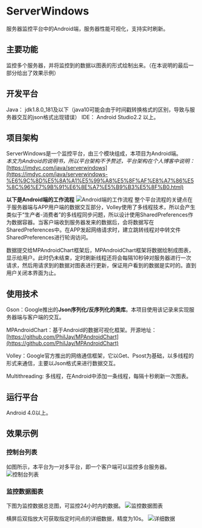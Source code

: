 # ServerWindows
服务器监控平台中的Android端，服务器性能可视化，支持实时刷新。

## 主要功能
监控多个服务器，并将监控到的数据以图表的形式绘制出来。（在本说明的最后一部分给出了效果示例）

## 开发平台
Java： jdk1.8.0_181及以下（java10可能会由于时间戳转换格式的区别，导致与服务器交互的json格式出现错误）
IDE： Android Studio2.2 以上。

## 项目架构
ServerWindows是一个监控平台，由三个模块组成，本项目为Android端。  
*本文为Android的说明书，所以平台架构不予赘述，平台架构在个人博客中说明：*[https://imdyc.com/java/serverwindows](https://imdyc.com/java/serverwindows-%E6%9C%8D%E5%8A%A1%E5%99%A8%E5%8F%AF%E8%A7%86%E5%8C%96%E7%9B%91%E6%8E%A7%E5%B9%B3%E5%8F%B0.html)

**以下是Android端的工作流程**
![Android端的工作流程](http://images-1252121815.cosgz.myqcloud.com/blog/ServerWindows/TIM%E6%88%AA%E5%9B%BE20180811162634.png)
整个平台流程的关键点在于服务器端与APP用户端的数据交互部分，Volley使用了多线程技术，所以会产生类似于“生产者-消费者”的多线程同步问题，所以设计使用SharedPreferences作为数据容器。当客户端收到服务器发来的数据后，会将数据写在SharedPreferences中。在APP发起网络请求时，建立跳转线程对中转文件SharedPreferences进行轮询访问。  
  
数据提交给MPAndroidChart框架后，MPAndroidChart框架将数据绘制成图表，显示给用户。此时仍未结束，定时刷新线程还将会每隔10秒钟对服务器进行一次请求，然后用请求到的数据对图表进行更新，保证用户看到的数据是实时的。直到用户关闭本界面为止。


## 使用技术
Gson：Google推出的**Json序列化/反序列化的类库**。本项目使用该记录来实现服务器端与客户端的交互。

MPAndroidChart：基于Android的数据可视化框架。开源地址：[https://github.com/PhilJay/MPAndroidChart](https://github.com/PhilJay/MPAndroidChart)

Volley：Google官方推出的网络通信框架，它以Get、Psost为基础，以多线程的形式来通信，主要以Json格式来进行数据交互。

Multithreading: 多线程，在Android中添加一条线程，每隔十秒刷新一次图表。

## 运行平台 
Android 4.0以上。


## 效果示例
### 控制台列表
如图所示，本平台为一对多平台，即一个客户端可以监控多台服务器。
![控制台列表](http://images-1252121815.cosgz.myqcloud.com/blog/ServerWindows/TIM%E5%9B%BE%E7%89%8720180523001952.jpg)

### 监控数据图表
下图为监控数据总览图，可监控24小时内的数据。
![监控数据图表](http://images-1252121815.cosgz.myqcloud.com/blog/ServerWindows/TIM%E5%9B%BE%E7%89%8720180523001958.jpg)

横屏后双指放大可获取指定时间点的详细数据，精度为10s。
![详细数据](https://images-1252121815.cosgz.myqcloud.com/blog/ServerWindows/TIM%E5%9B%BE%E7%89%8720180527213636.jpg)
